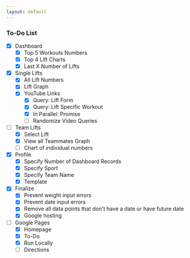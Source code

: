 ```yaml
---
layout: default
---
```


### To-Do List
- [x] Dashboard
    - [x] Top 5 Workouts Numbers
    - [x] Top 4 Lift Charts
    - [x] Last X Number of Lifts
- [x] Single Lifts
    - [x] All Lift Numbers
    - [x] Lift Graph
    - [x] YouTube Links
        - [x] Query: Lift Form
        - [x] Query: Lift Specific Workout
        - [x] In Parallel: Promise
        - [ ] Randomize Video Queries
- [ ] Team Lifts
    - [x] Select Lift
    - [x] View all Teammates Graph
    - [ ] Chart of individual numbers
- [x] Profile
    - [x] Specify Number of Dashboard Records
    - [x] Specify Sport
    - [x] Specify Team Name
    - [x] Template
- [x] Finalize
    - [x] Prevent weight input errors
    - [x] Prevent date input errors
    - [x] Remove all data points that don't have a date or have future date
    - [x] Google hosting
- [ ] Google Pages
    - [x] Homepage
    - [x] To-Do
    - [x] Run Locally
    - [ ] Directions
